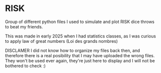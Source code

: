 # RISK
Group of different python files I used to simulate and plot RISK dice throws to beat my friends.

This was made in early 2025 when I had statistics classes, as I was curious to apply law of great numbers (Loi des grands nombres)

DISCLAMER
I did not know how to organize my files back then, and therefore there is a real posibility that I may have uploaded the wrong files. They won't be used ever again, they're just here to display and I will not be bothered to check :)
